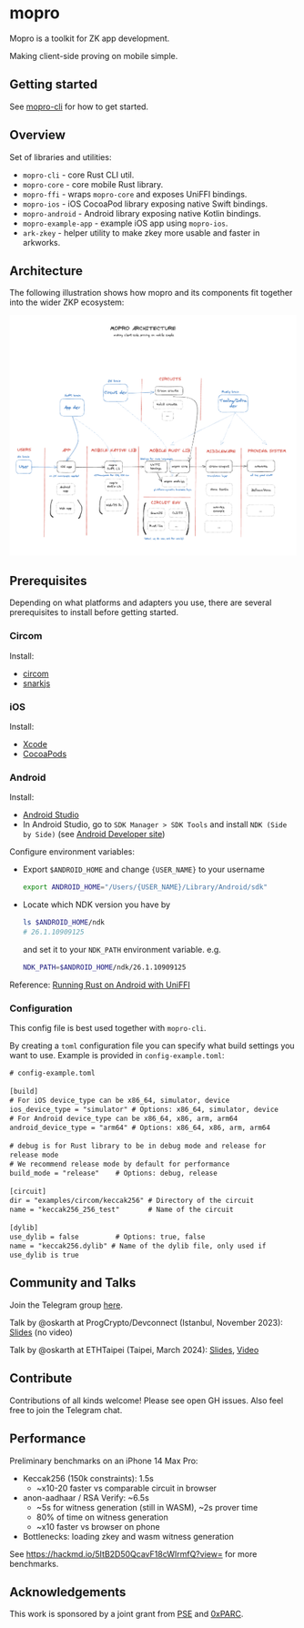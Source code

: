 # mopro

Mopro is a toolkit for ZK app development.

Making client-side proving on mobile simple.

## Getting started

See [mopro-cli](https://github.com/oskarth/mopro/tree/main/mopro-cli#mopro-cli) for how to get started.

## Overview

Set of libraries and utilities:

- `mopro-cli` - core Rust CLI util.
- `mopro-core` - core mobile Rust library.
- `mopro-ffi` - wraps `mopro-core` and exposes UniFFI bindings.
- `mopro-ios` - iOS CocoaPod library exposing native Swift bindings.
- `mopro-android` - Android library exposing native Kotlin bindings.
- `mopro-example-app` - example iOS app using `mopro-ios`.
- `ark-zkey` - helper utility to make zkey more usable and faster in arkworks.

## Architecture

The following illustration shows how mopro and its components fit together into the wider ZKP ecosystem:

![mopro architecture](images/mopro_architecture2.png)

## Prerequisites

Depending on what platforms and adapters you use, there are several prerequisites to install before getting started.

### Circom

Install:
- [circom](https://docs.circom.io/)
- [snarkjs](https://github.com/iden3/snarkjs)

### iOS

Install:
- [Xcode](https://developer.apple.com/xcode/)
- [CocoaPods](https://cocoapods.org/)

### Android

Install:
- [Android Studio](https://developer.android.com/studio)
- In Android Studio, go to `SDK Manager > SDK Tools`  and install `NDK (Side by Side)` (see [Android Developer site](https://developer.android.com/studio/projects/install-ndk#default-version))

Configure environment variables:
- Export `$ANDROID_HOME` and change `{USER_NAME}` to your username
    ```sh
    export ANDROID_HOME="/Users/{USER_NAME}/Library/Android/sdk"
    ```
-  Locate which NDK version you have by
    ```sh
    ls $ANDROID_HOME/ndk
    # 26.1.10909125
    ```
    and set it to your `NDK_PATH` environment variable. e.g.
    ```sh
    NDK_PATH=$ANDROID_HOME/ndk/26.1.10909125
    ```

Reference: [Running Rust on Android with UniFFI](https://sal.dev/android/intro-rust-android-uniffi/)

### Configuration

This config file is best used together with `mopro-cli`.

By creating a `toml` configuration file you can specify what build settings you want to use. Example is provided in `config-example.toml`:

```
# config-example.toml

[build]
# For iOS device_type can be x86_64, simulator, device
ios_device_type = "simulator" # Options: x86_64, simulator, device
# For Android device_type can be x86_64, x86, arm, arm64
android_device_type = "arm64" # Options: x86_64, x86, arm, arm64

# debug is for Rust library to be in debug mode and release for release mode
# We recommend release mode by default for performance
build_mode = "release"    # Options: debug, release

[circuit]
dir = "examples/circom/keccak256" # Directory of the circuit
name = "keccak256_256_test"       # Name of the circuit

[dylib]
use_dylib = false         # Options: true, false
name = "keccak256.dylib" # Name of the dylib file, only used if use_dylib is true
```

## Community and Talks

Join the Telegram group [here](https://t.me/zkmopro).

Talk by @oskarth at ProgCrypto/Devconnect (Istanbul, November 2023): [Slides](https://docs.google.com/presentation/d/1afIEgm8oYRvteWxUd04CcMOxChAiHaD55d5AKd0RkvY/edit#slide=id.g284ac8f47d5_2_24) (no video)

Talk by @oskarth at ETHTaipei (Taipei, March 2024): [Slides](https://hackmd.io/@oskarth/S1yGjF8C6#), [Video](https://www.youtube.com/live/JB6zP9enkbc?si=04xz9XRLkChNiupw&t=14708)

## Contribute

Contributions of all kinds welcome! Please see open GH issues. Also feel free to join the Telegram chat.

## Performance

Preliminary benchmarks on an iPhone 14 Max Pro:

- Keccak256 (150k constraints): 1.5s
    - ~x10-20 faster vs comparable circuit in browser
- anon-aadhaar / RSA Verify: ~6.5s
    - ~5s for witness generation (still in WASM), ~2s prover time
    - 80% of time on witness generation
    - ~x10 faster vs browser on phone
- Bottlenecks: loading zkey and wasm witness generation

See https://hackmd.io/5ItB2D50QcavF18cWIrmfQ?view= for more benchmarks.

## Acknowledgements

This work is sponsored by a joint grant from [PSE](https://pse.dev/) and [0xPARC](https://0xparc.org/).
